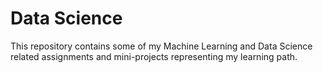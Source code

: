# Data Science


This repository contains some of my  Machine Learning and Data Science related assignments and mini-projects representing my learning path. 

